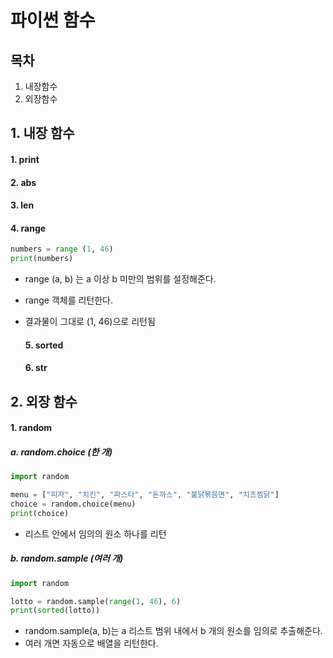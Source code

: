 # 파이썬 함수

## 목차

1. 내장함수
2. 외장함수



## 1. 내장 함수

#### 	1. print

#### 	2. abs

#### 	3. len

#### 	4. range

```python
numbers = range (1, 46)
print(numbers)
```

- range (a, b) 는 a 이상 b 미만의 범위를 설정해준다.

- range 객체를 리턴한다.

- 결과물이 그대로 (1, 46)으로 리턴됨

  #### 5. sorted

  #### 6. str



## 2. 외장 함수

#### 	1. random



##### a. random.choice (한 개)

```python
import random

menu = ["피자", "치킨", "파스타", "돈까스", "불닭볶음면", "치즈찜닭"]
choice = random.choice(menu)
print(choice)
```

-  리스트 안에서 임의의 원소 하나를 리턴



##### b. random.sample (여러 개)

```python
import random

lotto = random.sample(range(1, 46), 6)
print(sorted(lotto))
```

- random.sample(a, b)는 a 리스트 범위 내에서 b 개의 원소를 임의로 추출해준다.
- 여러 개면 자동으로 배열을 리턴한다.

